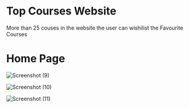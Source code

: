 # Top Courses Website
 More than 25 couses in the website the user can wishilist the Favourite Courses

 # Home Page

 ![Screenshot (9)](https://github.com/guptachirag851/Top-Courses-Website/assets/65108167/0f9a9bfa-c558-4247-86d6-05e7f2217e0c)


 ![Screenshot (10)](https://github.com/guptachirag851/Top-Courses-Website/assets/65108167/797b4ed3-bcea-41e1-bc01-ca985691dd92)

 
 ![Screenshot (11)](https://github.com/guptachirag851/Top-Courses-Website/assets/65108167/395289c4-4788-426e-a92b-bb5dc4cb4fc4)



